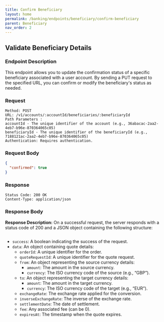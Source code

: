 ```yaml
---
title: Confirm Beneficiary
layout: home
permalink: /banking/endpoints/beneficiary/confirm-beneficiary
parent: Beneficiary
nav_order: 2
---
```


## Validate Beneficiary Details

### Endpoint Description

This endpoint allows you to update the confirmation status of a specific beneficiary associated with a user account. By sending a PUT request to the specified URL, you can confirm or modify the beneficiary's status as needed.

### Request

```
Method: POST
URL: /v1/accounts/:accountId/beneficiaries/:beneficiaryId
Path Parameters :
accountId - The unique identifier of the account (e.g., 36abacac-2aa2-4eb7-b96e-870364065c05)
beneficiaryId - The unique identifier of the beneficiaryId (e.g., 7188121ac-2aa2-4eb7-b96e-870364065c05)
Authentication: Requires authentication.
```

### Request Body

```json
{
  "confirmed": true
}
```

### Response

```
Status Code: 200 OK
Content-Type: application/json
```

### Response Body

**Response Description:** On a successful request, the server responds with a status code of 200 and a JSON object containing the following structure:

```json

```

- `success`: A boolean indicating the success of the request.
- `data`: An object containing quote details:
  - `orderId`: A unique identifier for the order.
  - `quoteRequestId`: A unique identifier for the quote request.
  - `from`: An object representing the source currency details:
    - `amount`: The amount in the source currency.
    - `currency`: The ISO currency code of the source (e.g., “GBP”).
  - `to`: An object representing the target currency details:
    - `amount`: The amount in the target currency.
    - `currency`: The ISO currency code of the target (e.g., “EUR”).
  - `exchangeRate`: The exchange rate applied for the conversion.
  - `inverseExchangeRate`: The inverse of the exchange rate.
  - `settlementDate`: The date of settlement.
  - `fee`: Any associated fee (can be 0).
  - `expiresAt`: The timestamp when the quote expires.
